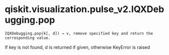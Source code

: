 # qiskit.visualization.pulse\_v2.IQXDebugging.pop

`IQXDebugging.pop(k[, d]) → v, remove specified key and return the corresponding value.`

If key is not found, d is returned if given, otherwise KeyError is raised
